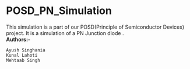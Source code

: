 # POSD_PN_Simulation

This simulation is a part of our POSD(Principle of Semiconductor Devices) project. It is a simulation of a PN Junction diode .
<br />
**Authors:-**
```
Ayush Singhania
Kunal Lahoti
Mehtaab Singh
```
